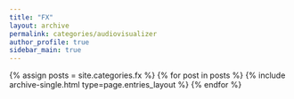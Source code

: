 ```yaml
---
title: "FX"
layout: archive
permalink: categories/audiovisualizer
author_profile: true
sidebar_main: true
---
```


{% assign posts = site.categories.fx %}
{% for post in posts %} {% include archive-single.html type=page.entries_layout %} {% endfor %}